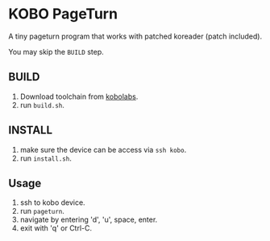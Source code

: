 # KOBO PageTurn

A tiny pageturn program that works with patched koreader (patch included).

You may skip the `BUILD` step.

## BUILD

1. Download toolchain from [kobolabs](https://github.com/kobolabs/Kobo-Reader/tree/master/toolchain).
2. run `build.sh`.

## INSTALL

1. make sure the device can be access via `ssh kobo`.
2. run `install.sh`.

## Usage

1. ssh to kobo device.
2. run `pageturn`.
3. navigate by entering 'd', 'u', space, enter.
4. exit with 'q' or Ctrl-C.
